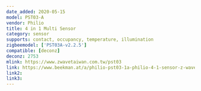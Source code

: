 ```yaml
---
date_added: 2020-05-15
model: PST03-A
vendor: Philio
title: 4 in 1 Multi Sensor
category: sensor
supports: contact, occupancy, temperature, illumination
zigbeemodel: ['PST03A-v2.2.5']
compatible: [deconz]
deconz: 2753
mlink: https://www.zwavetaiwan.com.tw/pst03
link: https://www.beekman.at/a/philio-pst03-1a-philio-4-1-sensor-z-wave-vpst03001-4-in-1-temperatur-beleuchtung-fenster-tu-71401030
link2: 
link3: 
---
```

